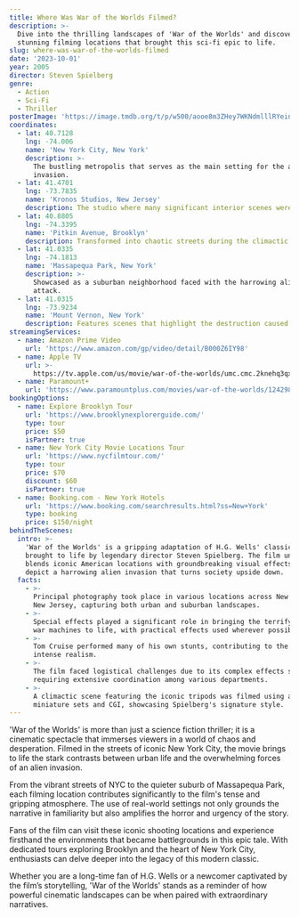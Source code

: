 ```yaml
---
title: Where Was War of the Worlds Filmed?
description: >-
  Dive into the thrilling landscapes of 'War of the Worlds' and discover the
  stunning filming locations that brought this sci-fi epic to life.
slug: where-was-war-of-the-worlds-filmed
date: '2023-10-01'
year: 2005
director: Steven Spielberg
genre:
  - Action
  - Sci-Fi
  - Thriller
posterImage: 'https://image.tmdb.org/t/p/w500/aooe8m3ZHey7WKNdmlllRYeinpa.jpg'
coordinates:
  - lat: 40.7128
    lng: -74.006
    name: 'New York City, New York'
    description: >-
      The bustling metropolis that serves as the main setting for the alien
      invasion.
  - lat: 41.4701
    lng: -73.7835
    name: 'Kronos Studios, New Jersey'
    description: The studio where many significant interior scenes were filmed.
  - lat: 40.8805
    lng: -74.3395
    name: 'Pitkin Avenue, Brooklyn'
    description: Transformed into chaotic streets during the climactic moments of the film.
  - lat: 41.0335
    lng: -74.1813
    name: 'Massapequa Park, New York'
    description: >-
      Showcased as a suburban neighborhood faced with the harrowing alien
      attack.
  - lat: 41.0315
    lng: -73.9234
    name: 'Mount Vernon, New York'
    description: Features scenes that highlight the destruction caused by the invasion.
streamingServices:
  - name: Amazon Prime Video
    url: 'https://www.amazon.com/gp/video/detail/B000Z6IY98'
  - name: Apple TV
    url: >-
      https://tv.apple.com/us/movie/war-of-the-worlds/umc.cmc.2knehq3qxf5pel0gfd30wnzgm
  - name: Paramount+
    url: 'https://www.paramountplus.com/movies/war-of-the-worlds/124298/'
bookingOptions:
  - name: Explore Brooklyn Tour
    url: 'https://www.brooklynexplorerguide.com/'
    type: tour
    price: $50
    isPartner: true
  - name: New York City Movie Locations Tour
    url: 'https://www.nycfilmtour.com/'
    type: tour
    price: $70
    discount: $60
    isPartner: true
  - name: Booking.com - New York Hotels
    url: 'https://www.booking.com/searchresults.html?ss=New+York'
    type: booking
    price: $150/night
behindTheScenes:
  intro: >-
    'War of the Worlds' is a gripping adaptation of H.G. Wells' classic novel,
    brought to life by legendary director Steven Spielberg. The film uniquely
    blends iconic American locations with groundbreaking visual effects to
    depict a harrowing alien invasion that turns society upside down.
  facts:
    - >-
      Principal photography took place in various locations across New York and
      New Jersey, capturing both urban and suburban landscapes.
    - >-
      Special effects played a significant role in bringing the terrifying alien
      war machines to life, with practical effects used wherever possible.
    - >-
      Tom Cruise performed many of his own stunts, contributing to the film's
      intense realism.
    - >-
      The film faced logistical challenges due to its complex effects shots,
      requiring extensive coordination among various departments.
    - >-
      A climactic scene featuring the iconic tripods was filmed using a mix of
      miniature sets and CGI, showcasing Spielberg's signature style.
---
```


<WarOfTheWorldsGuide />

'War of the Worlds' is more than just a science fiction thriller; it is a cinematic spectacle that immerses viewers in a world of chaos and desperation. Filmed in the streets of iconic New York City, the movie brings to life the stark contrasts between urban life and the overwhelming forces of an alien invasion.

From the vibrant streets of NYC to the quieter suburb of Massapequa Park, each filming location contributes significantly to the film's tense and gripping atmosphere. The use of real-world settings not only grounds the narrative in familiarity but also amplifies the horror and urgency of the story.

Fans of the film can visit these iconic shooting locations and experience firsthand the environments that became battlegrounds in this epic tale. With dedicated tours exploring Brooklyn and the heart of New York City, enthusiasts can delve deeper into the legacy of this modern classic.

Whether you are a long-time fan of H.G. Wells or a newcomer captivated by the film’s storytelling, 'War of the Worlds' stands as a reminder of how powerful cinematic landscapes can be when paired with extraordinary narratives.
